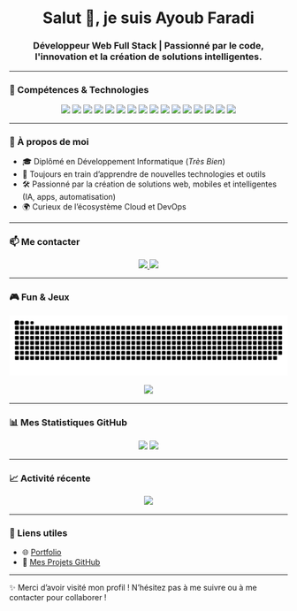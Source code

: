 <h1 align="center">Salut 👋, je suis Ayoub Faradi</h1>
<h3 align="center">Développeur Web Full Stack | Passionné par le code, l'innovation et la création de solutions intelligentes.</h3>

---

### 🧰 Compétences & Technologies

<p align="center">
  <img src="https://img.shields.io/badge/-JavaScript-F7DF1E?style=flat&logo=javascript&logoColor=black" />
  <img src="https://img.shields.io/badge/-React-61DAFB?style=flat&logo=react&logoColor=black" />
  <img src="https://img.shields.io/badge/-Node.js-339933?style=flat&logo=node.js&logoColor=white" />
  <img src="https://img.shields.io/badge/-PHP-777BB4?style=flat&logo=php&logoColor=white" />
  <img src="https://img.shields.io/badge/-Python-3776AB?style=flat&logo=python&logoColor=white" />
  <img src="https://img.shields.io/badge/-Laravel-FF2D20?style=flat&logo=laravel&logoColor=white" />
  <img src="https://img.shields.io/badge/-Agile-02569B?style=flat&logo=flutter&logoColor=white" />
  <img src="https://img.shields.io/badge/-OOP-0175C2?style=flat&logo=oop&logoColor=white" />
  <img src="https://img.shields.io/badge/-SQL-4479A1?style=flat&logo=postgresql&logoColor=white" />
  <img src="https://img.shields.io/badge/-MongoDB-47A248?style=flat&logo=mongodb&logoColor=white" />
  <img src="https://img.shields.io/badge/-Tailwind-38B2AC?style=flat&logo=tailwind-css&logoColor=white" />
  <img src="https://img.shields.io/badge/-Bootstrap-7952B3?style=flat&logo=bootstrap&logoColor=white" />
  <img src="https://img.shields.io/badge/-Git-F05032?style=flat&logo=git&logoColor=white" />
  <img src="https://img.shields.io/badge/-Jira-0052CC?style=flat&logo=jira&logoColor=white" />
  <img src="https://img.shields.io/badge/-Agile-DD0031?style=flat&logo=agile&logoColor=white" />
  <img src="https://img.shields.io/badge/-Cloud-3C3C3C?style=flat&logo=cloudflare&logoColor=white" />
</p>

---

### 🚀 À propos de moi

- 🎓 Diplômé en Développement Informatique (*Très Bien*)  
- 🧠 Toujours en train d’apprendre de nouvelles technologies et outils  
- 🛠 Passionné par la création de solutions web, mobiles et intelligentes (IA, apps, automatisation)  
- 🌍 Curieux de l’écosystème Cloud et DevOps  

---

### 📫 Me contacter

<p align="center">
  <a href="https://www.linkedin.com/in/ayoub-faradi/">
    <img src="https://img.shields.io/badge/-LinkedIn-0A66C2?style=for-the-badge&logo=linkedin&logoColor=white" />
  </a>
  <a href="mailto:ayoub.faradi@example.com">
    <img src="https://img.shields.io/badge/-Email-EA4335?style=for-the-badge&logo=gmail&logoColor=white" />
  </a>
</p>

---

### 🎮 Fun & Jeux

<p align="center">
  <a href="https://github.com/Platane/snk">
    <img src="https://github.com/Platane/snk/raw/output/github-contribution-grid-snake.svg" alt="Snake Game" />
  </a>
</p>

<p align="center">
  <a href="https://scratch.mit.edu/projects/475535107/">
    <img src="https://img.shields.io/badge/-Jouer%20à%20Among%20Us-FF4500?style=for-the-badge" />
  </a>
</p>

---

### 📊 Mes Statistiques GitHub

<p align="center">
  <img src="https://github-readme-stats.vercel.app/api?username=AyoubFaradi&show_icons=true&theme=tokyonight" />
  <img src="https://github-readme-stats.vercel.app/api/top-langs/?username=AyoubFaradi&layout=compact&theme=tokyonight" />
</p>

---

### 📈 Activité récente

<p align="center">
  <img src="https://github-readme-activity-graph.vercel.app/graph?username=AyoubFaradi&theme=github-compact" />
</p>

---

### 🔗 Liens utiles

- 🌐 [Portfolio](https://AyoubFaradiPortfolio.com)  
- 📁 [Mes Projets GitHub](https://github.com/AyoubFaradi?tab=repositories)  

---

✨ Merci d’avoir visité mon profil ! N’hésitez pas à me suivre ou à me contacter pour collaborer !
